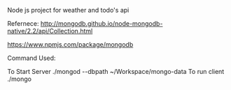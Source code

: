 Node js project for weather and todo's api

Refernece:
http://mongodb.github.io/node-mongodb-native/2.2/api/Collection.html

https://www.npmjs.com/package/mongodb

Command Used:

To Start Server
 ./mongod --dbpath ~/Workspace/mongo-data 
To run client 
./mongo

